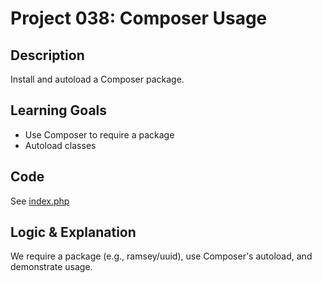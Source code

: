 # Project 038: Composer Usage

## Description
Install and autoload a Composer package.

## Learning Goals
- Use Composer to require a package
- Autoload classes

## Code
See [index.php](index.php)

## Logic & Explanation
We require a package (e.g., ramsey/uuid), use Composer's autoload, and demonstrate usage.
